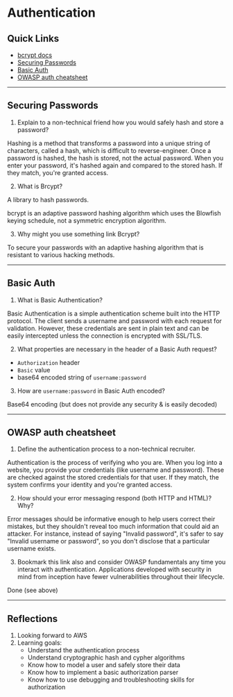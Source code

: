 # Authentication

## Quick Links
- [bcrypt docs](https://www.npmjs.com/package/bcrypt)
- [Securing Passwords](https://thehackernews.com/2014/04/securing-passwords-with-bcrypt-hashing.html)
- [Basic Auth](https://en.wikipedia.org/wiki/Basic_access_authentication)
- [OWASP auth cheatsheet](https://www.owasp.org/index.php/Authentication_Cheat_Sheet)

***

## Securing Passwords
1. Explain to a non-technical friend how you would safely hash and store a password?

Hashing is a method that transforms a password into a unique string of characters, called a hash, which is difficult to reverse-engineer. Once a password is hashed, the hash is stored, not the actual password. When you enter your password, it's hashed again and compared to the stored hash. If they match, you're granted access.

2. What is Brcypt?

A library to hash passwords. 

bcrypt is an adaptive password hashing algorithm which uses the Blowfish keying schedule, not a symmetric encryption algorithm.

3. Why might you use something link Bcrypt?

To secure your passwords with an adaptive hashing algorithm that is resistant to various hacking methods. 

***

## Basic Auth

1. What is Basic Authentication?

Basic Authentication is a simple authentication scheme built into the HTTP protocol. The client sends a username and password with each request for validation. However, these credentials are sent in plain text and can be easily intercepted unless the connection is encrypted with SSL/TLS.

2. What properties are necessary in the header of a Basic Auth request?

- `Authorization` header
- `Basic` value
- base64 encoded string of `username:password`

3. How are `username:password` in Basic Auth encoded?

Base64 encoding (but does not provide any security & is easily decoded)

***

## OWASP auth cheatsheet

1. Define the authentication process to a non-technical recruiter.

Authentication is the process of verifying who you are. When you log into a website, you provide your credentials (like username and password). These are checked against the stored credentials for that user. If they match, the system confirms your identity and you're granted access.

2. How should your error messaging respond (both HTTP and HTML)? Why?

Error messages should be informative enough to help users correct their mistakes, but they shouldn't reveal too much information that could aid an attacker. For instance, instead of saying "Invalid password", it's safer to say "Invalid username or password", so you don't disclose that a particular username exists.

3. Bookmark this link also and consider OWASP fundamentals any time you interact with authentication. Applications developed with security in mind from inception have fewer vulnerabilities throughout their lifecycle.

Done (see above)

*** 

## Reflections
1. Looking forward to AWS
2. Learning goals: 
    - Understand the authentication process
    - Understand cryptographic hash and cypher algorithms
    - Know how to model a user and safely store their data
    - Know how to implement a basic authorization parser
    - Know how to use debugging and troubleshooting skills for authorization
